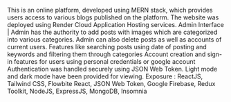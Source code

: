 This is an online platform, developed using MERN stack, which provides users access to various blogs published on the platform. The website was deployed using Render Cloud Application Hosting services.
Admin Interface | Admin has the authority to add posts with images which are categorized into various categories. Admin can also delete posts as well as accounts of current users.
Features like searching posts using date of posting and keywords and filtering them through categories
Account creation and sign-in features for users using personal credentials or google account
Authentication was handled securely using JSON Web Token. Light mode and dark mode have been provided for viewing.
Exposure : ReactJS, Tailwind CSS, Flowbite React, JSON Web Token, Google Firebase, Redux Toolkit, NodeJS, ExpressJS, MongoDB, Insomnia 
